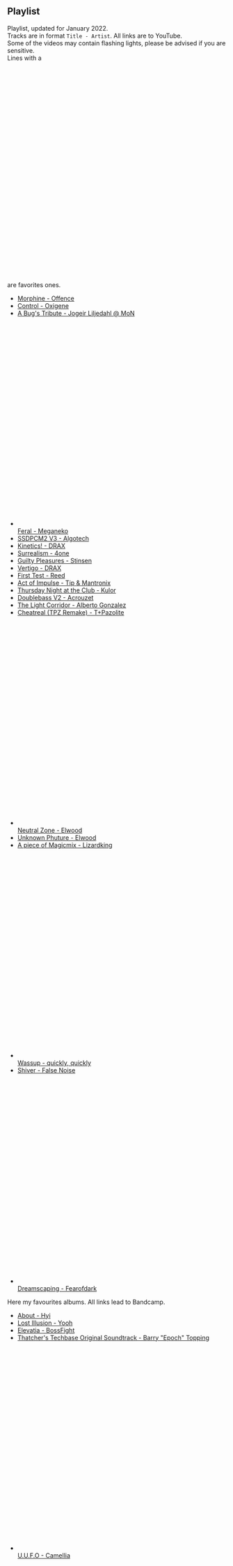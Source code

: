 ## Playlist

Playlist, updated for January 2022.  
Tracks are in format `Title - Artist`. All links are to YouTube.  
Some of the videos may contain flashing lights, please be advised if you are sensitive.  
Lines with a <svg class="svg-icon" viewBox="0 0 20 20"><path fill="none" d="M13.22,2.984c-1.125,0-2.504,0.377-3.53,1.182C8.756,3.441,7.502,2.984,6.28,2.984c-2.6,0-4.714,2.116-4.714,4.716c0,0.32,0.032,0.644,0.098,0.96c0.799,4.202,6.781,7.792,7.46,8.188c0.193,0.111,0.41,0.168,0.627,0.168c0.187,0,0.376-0.041,0.55-0.127c0.011-0.006,1.349-0.689,2.91-1.865c0.021-0.016,0.043-0.031,0.061-0.043c0.021-0.016,0.045-0.033,0.064-0.053c3.012-2.309,4.6-4.805,4.6-7.229C17.935,5.1,15.819,2.984,13.22,2.984z M12.544,13.966c-0.004,0.004-0.018,0.014-0.021,0.018s-0.018,0.012-0.023,0.016c-1.423,1.076-2.674,1.734-2.749,1.771c0,0-6.146-3.576-6.866-7.363C2.837,8.178,2.811,7.942,2.811,7.7c0-1.917,1.554-3.47,3.469-3.47c1.302,0,2.836,0.736,3.431,1.794c0.577-1.121,2.161-1.794,3.509-1.794c1.914,0,3.469,1.553,3.469,3.47C16.688,10.249,14.474,12.495,12.544,13.966z"></path></svg> are favorites ones.

 - [Morphine - Offence](https://youtu.be/6yeKDhUDgcI)
 - [Control - Oxigene](https://youtu.be/7VEhwRibG6E)
 - [A Bug's Tribute - Jogeir Liljedahl @ MoN](https://youtu.be/dy6T2_LMPow)
 - <svg class="svg-icon" viewBox="0 0 20 20"><path fill="none" d="M13.22,2.984c-1.125,0-2.504,0.377-3.53,1.182C8.756,3.441,7.502,2.984,6.28,2.984c-2.6,0-4.714,2.116-4.714,4.716c0,0.32,0.032,0.644,0.098,0.96c0.799,4.202,6.781,7.792,7.46,8.188c0.193,0.111,0.41,0.168,0.627,0.168c0.187,0,0.376-0.041,0.55-0.127c0.011-0.006,1.349-0.689,2.91-1.865c0.021-0.016,0.043-0.031,0.061-0.043c0.021-0.016,0.045-0.033,0.064-0.053c3.012-2.309,4.6-4.805,4.6-7.229C17.935,5.1,15.819,2.984,13.22,2.984z M12.544,13.966c-0.004,0.004-0.018,0.014-0.021,0.018s-0.018,0.012-0.023,0.016c-1.423,1.076-2.674,1.734-2.749,1.771c0,0-6.146-3.576-6.866-7.363C2.837,8.178,2.811,7.942,2.811,7.7c0-1.917,1.554-3.47,3.469-3.47c1.302,0,2.836,0.736,3.431,1.794c0.577-1.121,2.161-1.794,3.509-1.794c1.914,0,3.469,1.553,3.469,3.47C16.688,10.249,14.474,12.495,12.544,13.966z"></path></svg> [Feral - Meganeko](https://youtu.be/VBqk62Yskzo)
 - [SSDPCM2 V3 - Algotech](https://youtu.be/RtJWCG_tsII)
 - [Kinetics! - DRAX](https://youtu.be/Rgv5Ja1iBXI)
 - [Surrealism - 4one](https://youtu.be/sDqSpOoBRh4)
 - [Guilty Pleasures - Stinsen](https://youtu.be/9y3Za_HcgEI)
 - [Vertigo - DRAX](https://youtu.be/vRli0CMRCTg)
 - [First Test - Reed](https://youtu.be/0BYXNZXxi5c)
 - [Act of Impulse - Tip & Mantronix](https://youtu.be/XIyD65BLgcI)
 - [Thursday Night at the Club - Kulor](https://youtu.be/IUr7Y-SbA98)
 - [Doublebass V2 - Acrouzet](https://youtu.be/9Y71FkY5reA)
 - [The Light Corridor - Alberto Gonzalez](https://youtu.be/md-jFD7Vma8)
 - [Cheatreal (TPZ Remake) - T+Pazolite](https://youtu.be/3hPfbnCSp3s)
 - <svg class="svg-icon" viewBox="0 0 20 20"><path fill="none" d="M13.22,2.984c-1.125,0-2.504,0.377-3.53,1.182C8.756,3.441,7.502,2.984,6.28,2.984c-2.6,0-4.714,2.116-4.714,4.716c0,0.32,0.032,0.644,0.098,0.96c0.799,4.202,6.781,7.792,7.46,8.188c0.193,0.111,0.41,0.168,0.627,0.168c0.187,0,0.376-0.041,0.55-0.127c0.011-0.006,1.349-0.689,2.91-1.865c0.021-0.016,0.043-0.031,0.061-0.043c0.021-0.016,0.045-0.033,0.064-0.053c3.012-2.309,4.6-4.805,4.6-7.229C17.935,5.1,15.819,2.984,13.22,2.984z M12.544,13.966c-0.004,0.004-0.018,0.014-0.021,0.018s-0.018,0.012-0.023,0.016c-1.423,1.076-2.674,1.734-2.749,1.771c0,0-6.146-3.576-6.866-7.363C2.837,8.178,2.811,7.942,2.811,7.7c0-1.917,1.554-3.47,3.469-3.47c1.302,0,2.836,0.736,3.431,1.794c0.577-1.121,2.161-1.794,3.509-1.794c1.914,0,3.469,1.553,3.469,3.47C16.688,10.249,14.474,12.495,12.544,13.966z"></path></svg> [Neutral Zone - Elwood](https://youtu.be/nLI7jrlvvDc)
 - [Unknown Phuture - Elwood](https://youtu.be/RsEXPQnRAfI)
 - [A piece of Magicmix - Lizardking](https://youtu.be/R9yLJoD2hz8)
 - <svg class="svg-icon" viewBox="0 0 20 20"><path fill="none" d="M13.22,2.984c-1.125,0-2.504,0.377-3.53,1.182C8.756,3.441,7.502,2.984,6.28,2.984c-2.6,0-4.714,2.116-4.714,4.716c0,0.32,0.032,0.644,0.098,0.96c0.799,4.202,6.781,7.792,7.46,8.188c0.193,0.111,0.41,0.168,0.627,0.168c0.187,0,0.376-0.041,0.55-0.127c0.011-0.006,1.349-0.689,2.91-1.865c0.021-0.016,0.043-0.031,0.061-0.043c0.021-0.016,0.045-0.033,0.064-0.053c3.012-2.309,4.6-4.805,4.6-7.229C17.935,5.1,15.819,2.984,13.22,2.984z M12.544,13.966c-0.004,0.004-0.018,0.014-0.021,0.018s-0.018,0.012-0.023,0.016c-1.423,1.076-2.674,1.734-2.749,1.771c0,0-6.146-3.576-6.866-7.363C2.837,8.178,2.811,7.942,2.811,7.7c0-1.917,1.554-3.47,3.469-3.47c1.302,0,2.836,0.736,3.431,1.794c0.577-1.121,2.161-1.794,3.509-1.794c1.914,0,3.469,1.553,3.469,3.47C16.688,10.249,14.474,12.495,12.544,13.966z"></path></svg> [Wassup - quickly, quickly](https://youtu.be/9MtuKL53bvg) 
 - [Shiver - False Noise](https://youtu.be/LD7cQX41Xls)
 - <svg class="svg-icon" viewBox="0 0 20 20"><path fill="none" d="M13.22,2.984c-1.125,0-2.504,0.377-3.53,1.182C8.756,3.441,7.502,2.984,6.28,2.984c-2.6,0-4.714,2.116-4.714,4.716c0,0.32,0.032,0.644,0.098,0.96c0.799,4.202,6.781,7.792,7.46,8.188c0.193,0.111,0.41,0.168,0.627,0.168c0.187,0,0.376-0.041,0.55-0.127c0.011-0.006,1.349-0.689,2.91-1.865c0.021-0.016,0.043-0.031,0.061-0.043c0.021-0.016,0.045-0.033,0.064-0.053c3.012-2.309,4.6-4.805,4.6-7.229C17.935,5.1,15.819,2.984,13.22,2.984z M12.544,13.966c-0.004,0.004-0.018,0.014-0.021,0.018s-0.018,0.012-0.023,0.016c-1.423,1.076-2.674,1.734-2.749,1.771c0,0-6.146-3.576-6.866-7.363C2.837,8.178,2.811,7.942,2.811,7.7c0-1.917,1.554-3.47,3.469-3.47c1.302,0,2.836,0.736,3.431,1.794c0.577-1.121,2.161-1.794,3.509-1.794c1.914,0,3.469,1.553,3.469,3.47C16.688,10.249,14.474,12.495,12.544,13.966z"></path></svg> [Dreamscaping - Fearofdark](https://youtu.be/5ItY1qJpCfg?list=RDnLI7jrlvvDc)


Here my favourites albums. All links lead to Bandcamp.

 - [About - Hyi](https://halleylabs.com/album/about)
 - [Lost Illusion - Yooh](https://yoohsic-roomz.bandcamp.com/track/lost-illusion)
 - [Elevatia - BossFight](https://bossfightmusic.bandcamp.com/track/elevatia)
 - [Thatcher's Techbase Original Soundtrack - Barry "Epoch" Topping](https://nostoppingepoch.bandcamp.com/album/thatchers-techbase-original-soundtrack)
 - <svg class="svg-icon" viewBox="0 0 20 20"><path fill="none" d="M13.22,2.984c-1.125,0-2.504,0.377-3.53,1.182C8.756,3.441,7.502,2.984,6.28,2.984c-2.6,0-4.714,2.116-4.714,4.716c0,0.32,0.032,0.644,0.098,0.96c0.799,4.202,6.781,7.792,7.46,8.188c0.193,0.111,0.41,0.168,0.627,0.168c0.187,0,0.376-0.041,0.55-0.127c0.011-0.006,1.349-0.689,2.91-1.865c0.021-0.016,0.043-0.031,0.061-0.043c0.021-0.016,0.045-0.033,0.064-0.053c3.012-2.309,4.6-4.805,4.6-7.229C17.935,5.1,15.819,2.984,13.22,2.984z M12.544,13.966c-0.004,0.004-0.018,0.014-0.021,0.018s-0.018,0.012-0.023,0.016c-1.423,1.076-2.674,1.734-2.749,1.771c0,0-6.146-3.576-6.866-7.363C2.837,8.178,2.811,7.942,2.811,7.7c0-1.917,1.554-3.47,3.469-3.47c1.302,0,2.836,0.736,3.431,1.794c0.577-1.121,2.161-1.794,3.509-1.794c1.914,0,3.469,1.553,3.469,3.47C16.688,10.249,14.474,12.495,12.544,13.966z"></path></svg> [U.U.F.O - Camellia](https://cametek.bandcamp.com/album/u-u-f-o)
 - <svg class="svg-icon" viewBox="0 0 20 20"><path fill="none" d="M13.22,2.984c-1.125,0-2.504,0.377-3.53,1.182C8.756,3.441,7.502,2.984,6.28,2.984c-2.6,0-4.714,2.116-4.714,4.716c0,0.32,0.032,0.644,0.098,0.96c0.799,4.202,6.781,7.792,7.46,8.188c0.193,0.111,0.41,0.168,0.627,0.168c0.187,0,0.376-0.041,0.55-0.127c0.011-0.006,1.349-0.689,2.91-1.865c0.021-0.016,0.043-0.031,0.061-0.043c0.021-0.016,0.045-0.033,0.064-0.053c3.012-2.309,4.6-4.805,4.6-7.229C17.935,5.1,15.819,2.984,13.22,2.984z M12.544,13.966c-0.004,0.004-0.018,0.014-0.021,0.018s-0.018,0.012-0.023,0.016c-1.423,1.076-2.674,1.734-2.749,1.771c0,0-6.146-3.576-6.866-7.363C2.837,8.178,2.811,7.942,2.811,7.7c0-1.917,1.554-3.47,3.469-3.47c1.302,0,2.836,0.736,3.431,1.794c0.577-1.121,2.161-1.794,3.509-1.794c1.914,0,3.469,1.553,3.469,3.47C16.688,10.249,14.474,12.495,12.544,13.966z"></path></svg> [Eclipse - Meganeko](https://meganeko.bandcamp.com/album/eclipse)
 - [Spectra - Chipzel](https://chipzel.co.uk/album/spectra)
 - [Parallel Processing - Danimal Cannon & Zef](https://danimalcannon.bandcamp.com/album/parallel-processing)

